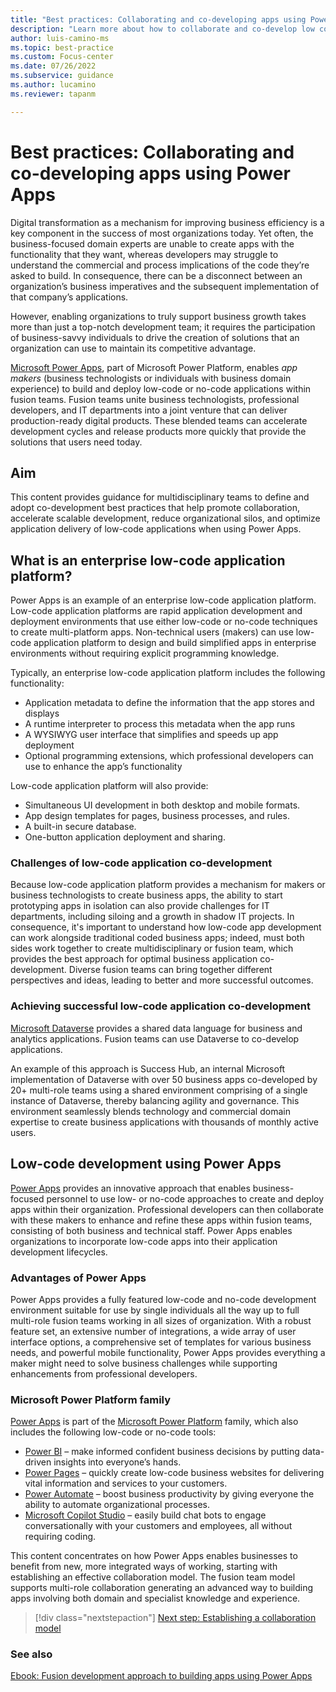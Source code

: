 ```yaml
---
title: "Best practices: Collaborating and co-developing apps using Power Apps | Microsoft Docs"
description: "Learn more about how to collaborate and co-develop low code apps in Power Apps."
author: luis-camino-ms
ms.topic: best-practice
ms.custom: Focus-center
ms.date: 07/26/2022
ms.subservice: guidance
ms.author: lucamino
ms.reviewer: tapanm

---
```


# Best practices: Collaborating and co-developing apps using Power Apps 

Digital transformation as a mechanism for improving business efficiency is a key component in the success of most organizations today. Yet often, the business-focused domain experts are unable to create apps with the functionality that they want, whereas developers may struggle to understand the commercial and process implications of the code they’re asked to build. In consequence, there can be a disconnect between an organization’s business imperatives and the subsequent implementation of that company’s applications.

However, enabling organizations to truly support business growth takes more than just a top-notch development team; it requires the participation of business-savvy individuals to drive the creation of solutions that an organization can use to maintain its competitive advantage. 

[Microsoft Power Apps](https://powerplatform.microsoft.com/power-apps/), part of Microsoft Power Platform, enables *app makers* (business technologists or individuals with business domain experience) to build and deploy low-code or no-code applications within fusion teams. Fusion teams unite business technologists, professional developers, and IT departments into a joint venture that can deliver production-ready digital products. These blended teams can accelerate development cycles and release products more quickly that provide the solutions that users need today. 

## Aim

This content provides guidance for multidisciplinary teams to define and adopt co-development best practices that help promote collaboration, accelerate scalable development, reduce organizational silos, and optimize application delivery of low-code applications when using Power Apps. 

## What is an enterprise low-code application platform?
Power Apps is an example of an enterprise low-code application platform. Low-code application platforms are rapid application development and deployment environments that use either low-code or no-code techniques to create multi-platform apps. Non-technical users (makers) can use  low-code application platform to design and build simplified apps in enterprise environments without requiring explicit programming knowledge. 

Typically, an enterprise  low-code application platform includes the following functionality:
- Application metadata to define the information that the app stores and displays
- A runtime interpreter to process this metadata when the app runs
- A WYSIWYG user interface that simplifies and speeds up app deployment 
- Optional programming extensions, which professional developers can use to enhance the app’s functionality

Low-code application platform will also provide:
- Simultaneous UI development in both desktop and mobile formats.
- App design templates for pages, business processes, and rules. 
- A built-in secure database.
- One-button application deployment and sharing.


### Challenges of low-code application co-development
Because low-code application platform provides a mechanism for makers or business technologists to create business apps, the ability to start prototyping apps in isolation can also provide challenges for IT departments, including siloing and a growth in shadow IT projects. In consequence, it's important to understand how low-code app development can work alongside traditional coded business apps; indeed, must both sides work together to create multidisciplinary or fusion team, which provides the best approach for optimal business application co-development. Diverse fusion teams can bring together different perspectives and ideas, leading to better and more successful outcomes.

### Achieving successful low-code application co-development
[Microsoft Dataverse](/power-apps/maker/data-platform/data-platform-intro) provides a shared data language for business and analytics applications. Fusion teams can use Dataverse to co-develop applications. 

An example of this approach is Success Hub, an internal Microsoft implementation of Dataverse with over 50 business apps co-developed by 20+ multi-role teams using a shared environment comprising of a single instance of Dataverse, thereby balancing agility and governance. This environment seamlessly blends technology and commercial domain expertise to create business applications with thousands of monthly active users.

## Low-code development using Power Apps
[Power Apps](https://powerplatform.microsoft.com/power-apps/) provides an innovative approach that enables business-focused personnel to use low- or no-code approaches to create and deploy apps within their organization. Professional developers can then collaborate with these makers to enhance and refine these apps within fusion teams, consisting of both business and technical staff. Power Apps enables organizations to incorporate low-code apps into their application development lifecycles. 

### Advantages of Power Apps

Power Apps provides a fully featured low-code and no-code development environment suitable for use by single individuals all the way up to full multi-role fusion teams working in all sizes of organization. With a robust feature set, an extensive number of integrations, a wide array of user interface options, a comprehensive set of templates for various business needs, and powerful mobile functionality, Power Apps provides everything a maker might need to solve business challenges while supporting enhancements from professional developers. 

### Microsoft Power Platform family

[Power Apps](https://powerplatform.microsoft.com/power-apps/) is part of the [Microsoft Power Platform](https://powerplatform.microsoft.com/) family, which also includes the following low-code or no-code tools:
- [Power BI](https://www.microsoft.com/power-platform/products/power-bi) – make informed confident business decisions by putting data-driven insights into everyone’s hands.
- [Power Pages](https://powerpages.microsoft.com/) – quickly create low-code business websites for delivering vital information and services to your customers.
- [Power Automate](https://www.microsoft.com/en-ca/power-platform/products/power-automate/) – boost business productivity by giving everyone the ability to automate organizational processes.
- [Microsoft Copilot Studio](https://www.microsoft.com/microsoft-copilot/microsoft-copilot-studio) – easily build chat bots to engage conversationally with your customers and employees, all without requiring coding.

This content concentrates on how Power Apps enables businesses to benefit from new, more integrated ways of working, starting with establishing an effective collaboration model. The fusion team model supports multi-role collaboration generating an advanced way to building apps involving both domain and specialist knowledge and experience.


> [!div class="nextstepaction"]
> [Next step: Establishing a collaboration model](collaboration.md)

### See also

[Ebook: Fusion development approach to building apps using Power Apps](../fusion-dev-ebook/index.md)
